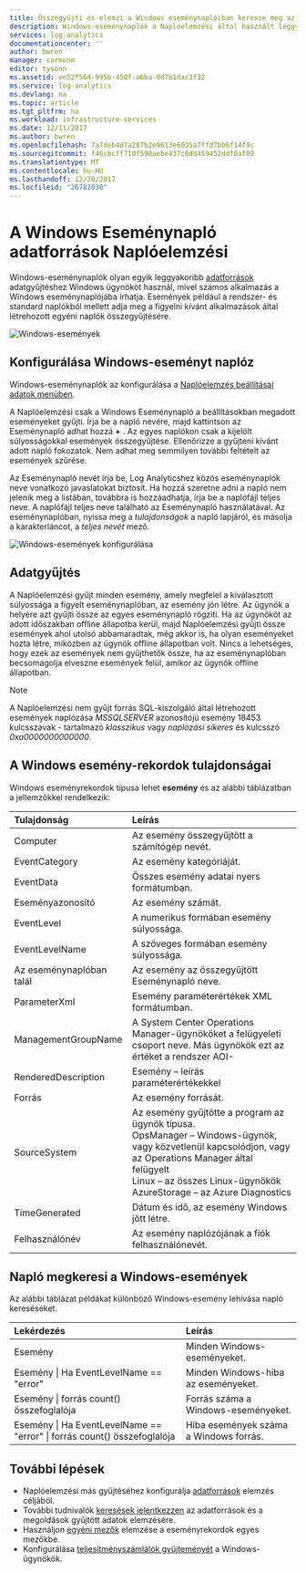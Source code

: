 ```yaml
---
title: Összegyűjti és elemzi a Windows eseménynaplóiban keresse meg az Azure Naplóelemzés |} Microsoft Docs
description: Windows-eseménynaplók a Naplóelemzési által használt leggyakrabban használt adatforrások közül.  Ez a cikk ismerteti a Windows-eseménynaplók gyűjteménye és a részletek a rekordok hoznak létre a Naplóelemzési munkaterület konfigurálása.
services: log-analytics
documentationcenter: ''
author: bwren
manager: carmonm
editor: tysonn
ms.assetid: ee52f564-995b-450f-a6ba-0d7b1dac3f32
ms.service: log-analytics
ms.devlang: na
ms.topic: article
ms.tgt_pltfrm: na
ms.workload: infrastructure-services
ms.date: 12/11/2017
ms.author: bwren
ms.openlocfilehash: 7a7deb4d7a287b2e9613e6035a7ffd7bb6f14f9c
ms.sourcegitcommit: f46cbcff710f590aebe437c6dd459452ddf0af09
ms.translationtype: MT
ms.contentlocale: hu-HU
ms.lasthandoff: 12/20/2017
ms.locfileid: "26782030"
---
```

# <a name="windows-event-log-data-sources-in-log-analytics"></a>A Windows Eseménynapló adatforrások Naplóelemzési
Windows-eseménynaplók olyan egyik leggyakoribb [adatforrások](log-analytics-data-sources.md) adatgyűjtéshez Windows ügynököt használ, mivel számos alkalmazás a Windows eseménynaplójába írhatja.  Események például a rendszer- és standard naplókból mellett adja meg a figyelni kívánt alkalmazások által létrehozott egyéni naplók összegyűjtésére.

![Windows-események](media/log-analytics-data-sources-windows-events/overview.png)     

## <a name="configuring-windows-event-logs"></a>Konfigurálása Windows-eseményt naplóz
Windows-eseménynaplók az konfigurálása a [Naplóelemzés beállításai adatok menüben](log-analytics-data-sources.md#configuring-data-sources).

A Naplóelemzési csak a Windows Eseménynapló a beállításokban megadott eseményeket gyűjti.  Írja be a napló nevére, majd kattintson az Eseménynapló adhat hozzá  **+** .  Az egyes naplókon csak a kijelölt súlyosságokkal események összegyűjtése.  Ellenőrizze a gyűjteni kívánt adott napló fokozatok.  Nem adhat meg semmilyen további feltételt az események szűrése.

Az Eseménynapló nevét írja be, Log Analyticshez közös eseménynaplók neve vonatkozó javaslatokat biztosít. Ha hozzá szeretne adni a napló nem jelenik meg a listában, továbbra is hozzáadhatja, írja be a naplófájl teljes neve. A naplófájl teljes neve található az Eseménynapló használatával. Az eseménynaplóban, nyissa meg a *tulajdonságok* a napló lapjáról, és másolja a karakterláncot, a *teljes nevét* mező.

![Windows-események konfigurálása](media/log-analytics-data-sources-windows-events/configure.png)

## <a name="data-collection"></a>Adatgyűjtés
A Naplóelemzési gyűjt minden esemény, amely megfelel a kiválasztott súlyossága a figyelt eseménynaplóban, az esemény jön létre.  Az ügynök a helyére azt gyűjti össze az egyes eseménynapló rögzíti.  Ha az ügynököt az adott időszakban offline állapotba kerül, majd Naplóelemzési gyűjti össze események ahol utolsó abbamaradtak, még akkor is, ha olyan eseményeket hozta létre, miközben az ügynök offline állapotban volt.  Nincs a lehetséges, hogy ezek az események nem gyűjthetők össze, ha az eseménynaplóban becsomagolja elveszne események felül, amikor az ügynök offline állapotban.

>[!NOTE]
>A Naplóelemzési nem gyűjt forrás SQL-kiszolgáló által létrehozott események naplózása *MSSQLSERVER* azonosítójú esemény 18453 kulcsszavak - tartalmazó *klasszikus* vagy *naplózási sikeres* és kulcsszó *0xa0000000000000*.
>

## <a name="windows-event-records-properties"></a>A Windows esemény-rekordok tulajdonságai
Windows eseményrekordok típusa lehet **esemény** és az alábbi táblázatban a jellemzőkkel rendelkezik:

| Tulajdonság | Leírás |
|:--- |:--- |
| Computer |Az esemény összegyűjtött a számítógép nevét. |
| EventCategory |Az esemény kategóriáját. |
| EventData |Összes esemény adatai nyers formátumban. |
| Eseményazonosító |Az esemény számát. |
| EventLevel |A numerikus formában esemény súlyossága. |
| EventLevelName |A szöveges formában esemény súlyossága. |
| Az eseménynaplóban talál |Az esemény az összegyűjtött Eseménynapló neve. |
| ParameterXml |Esemény paraméterértékek XML formátumban. |
| ManagementGroupName |A System Center Operations Manager-ügynököket a felügyeleti csoport neve.  Más ügynökök ezt az értéket a rendszer AOI-<workspace ID> |
| RenderedDescription |Esemény – leírás paraméterértékekkel |
| Forrás |Az esemény forrását. |
| SourceSystem |Az esemény gyűjtötte a program az ügynök típusa. <br> OpsManager – Windows-ügynök, vagy közvetlenül kapcsolódjon, vagy az Operations Manager által felügyelt <br> Linux – az összes Linux-ügynökök  <br> AzureStorage – az Azure Diagnostics |
| TimeGenerated |Dátum és idő, az esemény Windows jött létre. |
| Felhasználónév |Az esemény naplózójának a fiók felhasználónevét. |

## <a name="log-searches-with-windows-events"></a>Napló megkeresi a Windows-események
Az alábbi táblázat példákat különböző Windows-esemény lehívása napló kereséseket.

| Lekérdezés | Leírás |
|:---|:---|
| Esemény |Minden Windows-eseményeket. |
| Esemény &#124; Ha EventLevelName == "error" |Minden Windows-hiba az eseményeket. |
| Esemény &#124; forrás count() összefoglalója |Forrás száma a Windows-eseményeket. |
| Esemény &#124; Ha EventLevelName == "error" &#124; forrás count() összefoglalója |Hiba események száma a Windows forrás. |


## <a name="next-steps"></a>További lépések
* Naplóelemzési más gyűjtéséhez konfigurálja [adatforrások](log-analytics-data-sources.md) elemzés céljából.
* További tudnivalók [keresések jelentkezzen](log-analytics-log-searches.md) az adatforrások és a megoldások gyűjtött adatok elemzésére.  
* Használjon [egyéni mezők](log-analytics-custom-fields.md) elemzése a eseményrekordok egyes mezőkbe.
* Konfigurálása [teljesítményszámlálók gyűjteményét](log-analytics-data-sources-performance-counters.md) a Windows-ügynökök.
